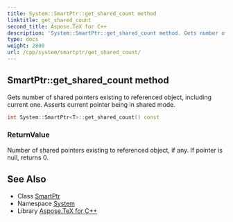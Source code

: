 ```yaml
---
title: System::SmartPtr::get_shared_count method
linktitle: get_shared_count
second_title: Aspose.TeX for C++
description: 'System::SmartPtr::get_shared_count method. Gets number of shared pointers existing to referenced object, including current one. Asserts current pointer being in shared mode in C++.'
type: docs
weight: 2800
url: /cpp/system/smartptr/get_shared_count/
---
```

## SmartPtr::get_shared_count method


Gets number of shared pointers existing to referenced object, including current one. Asserts current pointer being in shared mode.

```cpp
int System::SmartPtr<T>::get_shared_count() const
```


### ReturnValue

Number of shared pointers existing to referenced object, if any. If pointer is null, returns 0.

## See Also

* Class [SmartPtr](../)
* Namespace [System](../../)
* Library [Aspose.TeX for C++](../../../)
